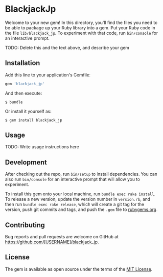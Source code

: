 # BlackjackJp

Welcome to your new gem! In this directory, you'll find the files you need to be able to package up your Ruby library into a gem. Put your Ruby code in the file `lib/blackjack_jp`. To experiment with that code, run `bin/console` for an interactive prompt.

TODO: Delete this and the text above, and describe your gem

## Installation

Add this line to your application's Gemfile:

```ruby
gem 'blackjack_jp'
```

And then execute:

    $ bundle

Or install it yourself as:

    $ gem install blackjack_jp

## Usage

TODO: Write usage instructions here

## Development

After checking out the repo, run `bin/setup` to install dependencies. You can also run `bin/console` for an interactive prompt that will allow you to experiment.

To install this gem onto your local machine, run `bundle exec rake install`. To release a new version, update the version number in `version.rb`, and then run `bundle exec rake release`, which will create a git tag for the version, push git commits and tags, and push the `.gem` file to [rubygems.org](https://rubygems.org).

## Contributing

Bug reports and pull requests are welcome on GitHub at https://github.com/[USERNAME]/blackjack_jp.

## License

The gem is available as open source under the terms of the [MIT License](https://opensource.org/licenses/MIT).

